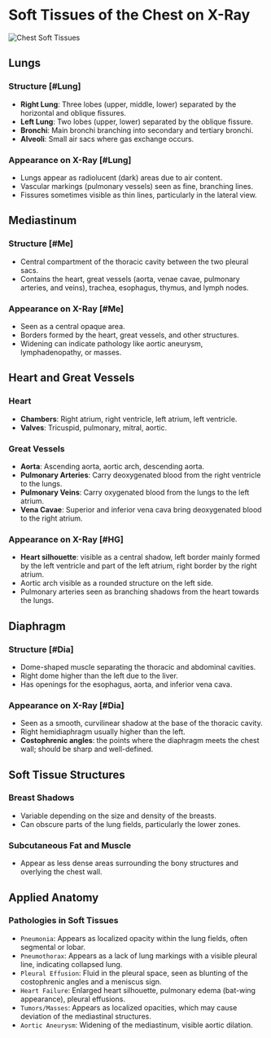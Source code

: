 # Soft Tissues of the Chest on X-Ray

![Chest Soft Tissues](/radiology/chest-soft-tissues.jpg)

## Lungs

### Structure [#Lung]

- **Right Lung**: Three lobes (upper, middle, lower) separated by the horizontal and oblique fissures.
- **Left Lung**: Two lobes (upper, lower) separated by the oblique fissure.
- **Bronchi**: Main bronchi branching into secondary and tertiary bronchi.
- **Alveoli**: Small air sacs where gas exchange occurs.

### Appearance on X-Ray [#Lung]

- Lungs appear as radiolucent (dark) areas due to air content.
- Vascular markings (pulmonary vessels) seen as fine, branching lines.
- Fissures sometimes visible as thin lines, particularly in the lateral view.

## Mediastinum

### Structure [#Me]

- Central compartment of the thoracic cavity between the two pleural sacs.
- Contains the heart, great vessels (aorta, venae cavae, pulmonary arteries, and veins), trachea, esophagus, thymus, and lymph nodes.

### Appearance on X-Ray [#Me]

- Seen as a central opaque area.
- Borders formed by the heart, great vessels, and other structures.
- Widening can indicate pathology like aortic aneurysm, lymphadenopathy, or masses.

## Heart and Great Vessels

### Heart

- **Chambers**: Right atrium, right ventricle, left atrium, left ventricle.
- **Valves**: Tricuspid, pulmonary, mitral, aortic.

### Great Vessels

- **Aorta**: Ascending aorta, aortic arch, descending aorta.
- **Pulmonary Arteries**: Carry deoxygenated blood from the right ventricle to the lungs.
- **Pulmonary Veins**: Carry oxygenated blood from the lungs to the left atrium.
- **Vena Cavae**: Superior and inferior vena cava bring deoxygenated blood to the right atrium.

### Appearance on X-Ray [#HG]

- **Heart silhouette**: visible as a central shadow, left border mainly formed by the left ventricle and part of the left atrium, right border by the right atrium.
- Aortic arch visible as a rounded structure on the left side.
- Pulmonary arteries seen as branching shadows from the heart towards the lungs.

## Diaphragm

### Structure [#Dia]

- Dome-shaped muscle separating the thoracic and abdominal cavities.
- Right dome higher than the left due to the liver.
- Has openings for the esophagus, aorta, and inferior vena cava.

### Appearance on X-Ray [#Dia]

- Seen as a smooth, curvilinear shadow at the base of the thoracic cavity.
- Right hemidiaphragm usually higher than the left.
- **Costophrenic angles**: the points where the diaphragm meets the chest wall; should be sharp and well-defined.

## Soft Tissue Structures

### Breast Shadows

- Variable depending on the size and density of the breasts.
- Can obscure parts of the lung fields, particularly the lower zones.

### Subcutaneous Fat and Muscle

- Appear as less dense areas surrounding the bony structures and overlying the chest wall.

## Applied Anatomy

### Pathologies in Soft Tissues

- `Pneumonia`: Appears as localized opacity within the lung fields, often segmental or lobar.
- `Pneumothorax`: Appears as a lack of lung markings with a visible pleural line, indicating collapsed lung.
- `Pleural Effusion`: Fluid in the pleural space, seen as blunting of the costophrenic angles and a meniscus sign.
- `Heart Failure`: Enlarged heart silhouette, pulmonary edema (bat-wing appearance), pleural effusions.
- `Tumors/Masses`: Appears as localized opacities, which may cause deviation of the mediastinal structures.
- `Aortic Aneurysm`: Widening of the mediastinum, visible aortic dilation.
